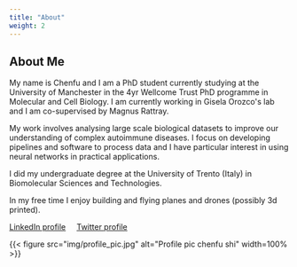 ```yaml
---
title: "About"
weight: 2
---
```


## About Me

My name is Chenfu and I am a PhD student currently studying at the University of Manchester in the 4yr Wellcome Trust PhD programme in Molecular and Cell Biology. I am currently working in Gisela Orozco's lab and I am co-supervised by Magnus Rattray. 

My work involves analysing large scale biological datasets to improve our understanding of complex autoimmune diseases. I focus on developing pipelines and software to process data and I have particular interest in using neural networks in practical applications.

I did my undergraduate degree at the University of Trento (Italy) in Biomolecular Sciences and Technologies. 

In my free time I enjoy building and flying planes and drones (possibly 3d printed).

[LinkedIn profile](https://www.linkedin.com/in/chenfu-shi/) &nbsp;&nbsp;&nbsp; [Twitter profile](https://twitter.com/chenfu_shi)

{{< figure src="img/profile_pic.jpg" alt="Profile pic chenfu shi" width=100% >}}
